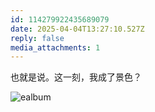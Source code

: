 ```yaml
---
id: 114279922435689079
date: 2025-04-04T13:27:10.527Z
reply: false
media_attachments: 1
---
```


也就是说。这一刻，我成了景色？

![ealbum](https://files.e5n.cc/media_attachments/files/114/279/921/265/549/778/original/72add02f7f568b2b.jpg)

